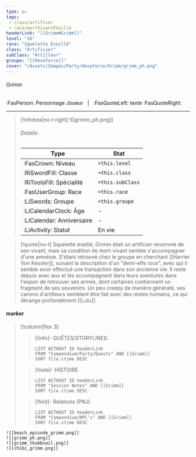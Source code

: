 ```yaml
---
type: pc
tags:
 - class/artificer
 - race/mortVivantÉVeillé
headerLink: "[[Grimm#Grimm]]"
level: "16"
race: "Squelette Éveillé"
class: "Artificier"
subClass: "Artilleur"
groupe: "[[Hexaforce]]"
cover: "/Assets/Images/Party/Hexaforce/Grimm/grimm_ph.png"
---
```


###### Grimm
:FasPerson: Personnage Joueur &nbsp; | &nbsp; :FasQuoteLeft: texte :FasQuoteRight:
___
> [!infobox|no-t right]
>![[grimm_ph.png]]
> ###### Details:
> | Type | Stat |
> | ---- | ---- |
> | :FasCrown: Niveau   | `=this.level` |
> | :RiSwordFill: Classe |  `=this.class`|
> | :RiToolsFill: Spécialité |  `=this.subClass`|
> |  :FasUserGroup: Race |  `=this.race`|
> |  :LiSwords: Groupe |  `=this.groupe`|
> |  :LiCalendarClock: Âge | - |
> |  :LiCalendar: Anniversaire | - |
> | :LiActivity: Statut | En vie |

> [!quote|no-t]
> Squelette éveillé, Grimm était un artificier renommé de son vivant, mais sa condition de mort-vivant semble s'accompagner d'une amnésie. S'étant retrouvé chez le groupe en cherchant [[Harrier Von Kessler]], suivant la description d'un "demi-elfe roux", avec qui il semble avoir effectué une transaction dans son ancienne vie. Il reste depuis avec eux et les accompagnent dans leurs aventures dans l'espoir de retrouver ses armes, dont certaines contiennent un fragment de ses souvenirs. Un peu creepy de manière générale, ses canons d'artilleurs semblent être fait avec des restes humains, ce qui dérange profondément [[Lulu]].
 
#### marker
> [!column|flex 3]
>> [!info]- QUÊTES/STORYLINES:
>>```dataview
>>LIST WITHOUT ID headerLink
>>FROM "Compendium/Party/Quests" AND [[Grimm]]
>>SORT file.ctime DESC
>
>>[!note]- HISTOIRE
>>```dataview
>>LIST WITHOUT ID headerLink
>>FROM "Session Notes" AND [[Grimm]]
>>SORT file.ctime DESC
>
>>[!hint]- Relations (PNJ)
>>```dataview
>>LIST WITHOUT ID headerLink
>>FROM "Compendium/NPC's" AND [[Grimm]]
>>SORT file.ctime DESC
>>
```image-layout-masonry-3
![[beach_episode_grimm.png]]
![[grimm_ph.png]]
![[grimm_thumbnail.png]]
![[chibi_grimm.png]]
```
